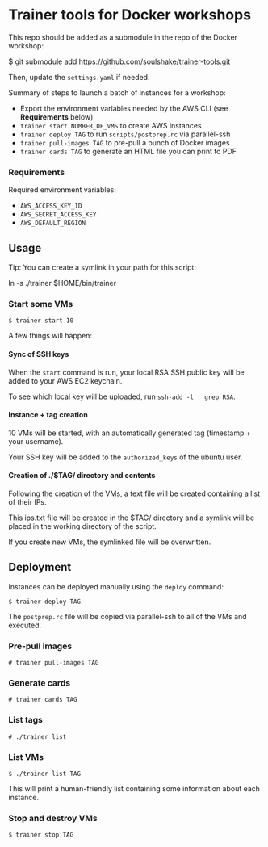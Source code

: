 # Trainer tools for Docker workshops

This repo should be added as a submodule in the repo of the Docker workshop:

  $ git submodule add https://github.com/soulshake/trainer-tools.git

Then, update the `settings.yaml` if needed.

Summary of steps to launch a batch of instances for a workshop:

* Export the environment variables needed by the AWS CLI (see **Requirements** below)
* `trainer start NUMBER_OF_VMS` to create AWS instances
* `trainer deploy TAG` to run `scripts/postprep.rc` via parallel-ssh
* `trainer pull-images TAG` to pre-pull a bunch of Docker images 
* `trainer cards TAG` to generate an HTML file you can print to PDF

### Requirements

Required environment variables:

* `AWS_ACCESS_KEY_ID`
* `AWS_SECRET_ACCESS_KEY`
* `AWS_DEFAULT_REGION`

## Usage

Tip: You can create a symlink in your path for this script:

  ln -s ./trainer $HOME/bin/trainer

### Start some VMs

    $ trainer start 10

A few things will happen:

#### Sync of SSH keys

When the `start` command is run, your local RSA SSH public key will be added to your AWS EC2 keychain.

To see which local key will be uploaded, run `ssh-add -l | grep RSA`.

#### Instance + tag creation

10 VMs will be started, with an automatically generated tag (timestamp + your username).

Your SSH key will be added to the `authorized_keys` of the ubuntu user.

#### Creation of ./$TAG/ directory and contents

Following the creation of the VMs, a text file will be created containing a list of their IPs.

This ips.txt file will be created in the $TAG/ directory and a symlink will be placed in the working directory of the script.

If you create new VMs, the symlinked file will be overwritten.

## Deployment

Instances can be deployed manually using the `deploy` command:

    $ trainer deploy TAG

The `postprep.rc` file will be copied via parallel-ssh to all of the VMs and executed.

### Pre-pull images

    # trainer pull-images TAG

### Generate cards

    # trainer cards TAG

### List tags

    # ./trainer list

### List VMs

    $ ./trainer list TAG

This will print a human-friendly list containing some information about each instance.

### Stop and destroy VMs

    $ trainer stop TAG

